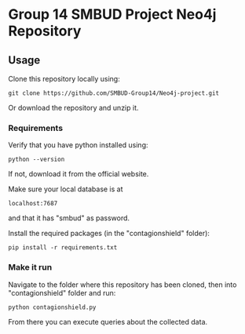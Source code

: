
# Group 14 SMBUD Project Neo4j Repository

## Usage
Clone this repository locally using:
```
git clone https://github.com/SMBUD-Group14/Neo4j-project.git
```
Or download the repository and unzip it.

### Requirements
Verify that you have python installed using:
```
python --version
```
If not, download it from the official website.

Make sure your local database is at 
```
localhost:7687
```
and that it has "smbud" as password.

Install the required packages (in the "contagionshield" folder):
```
pip install -r requirements.txt
```

### Make it run
Navigate to the folder where this repository has been cloned, then into "contagionshield" folder and run:
```
python contagionshield.py
```
From there you can execute queries about the collected data.
